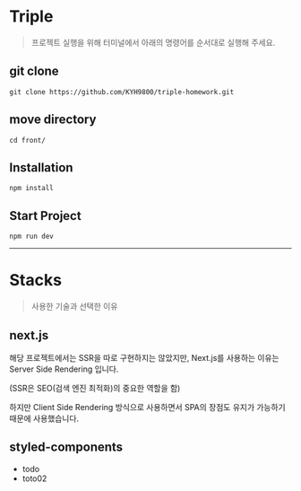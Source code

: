 # Triple
> 프로젝트 실행을 위해 터미널에서 아래의 명령어를 순서대로 실행해 주세요.

## git clone
```
git clone https://github.com/KYH9800/triple-homework.git
```

## move directory
```
cd front/
```

## Installation
```
npm install
```

## Start Project
```
npm run dev
```
----
# Stacks
> 사용한 기술과 선택한 이유


## next.js
해당 프로젝트에서는 SSR을 따로 구현하지는 않았지만, Next.js를 사용하는 이유는 Server Side Rendering 입니다.

(SSR은 SEO(검색 엔진 최적화)의 중요한 역할을 함)

하지만 Client Side Rendering 방식으로 사용하면서 SPA의 장점도 유지가 가능하기 때문에 사용했습니다.


## styled-components
- todo
- toto02
